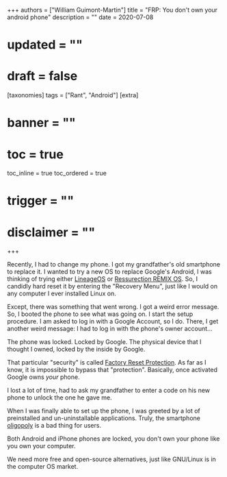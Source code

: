 +++
authors = ["William Guimont-Martin"]
title = "FRP: You don't own your android phone"
description = ""
date = 2020-07-08
# updated = ""
# draft = false
[taxonomies]
tags = ["Rant", "Android"]
[extra]
# banner = ""
# toc = true
toc_inline = true
toc_ordered = true
# trigger = ""
# disclaimer = ""
+++

Recently, I had to change my phone. I got my grandfather's old smartphone to replace it. I wanted to try a new OS to replace Google's Android, I was thinking of trying either [LineageOS](https://lineageos.org/) or [Ressurection REMIX OS](https://resurrectionremix.com/). So, I candidly hard reset it by entering the "Recovery Menu", just like I would on any computer I ever installed Linux on.

Except, there was something that went wrong. I got a weird error message. So, I booted the phone to see what was going on. I start the setup procedure. I am asked to log in with a Google Account, so I do. There, I get another weird message: I had to log in with the phone's owner account...

The phone was locked. Locked by Google. The physical device that I thought I owned, locked by the inside by Google.

That particular "security" is called [Factory Reset Protection](https://www.androidcentral.com/factory-reset-protection-what-you-need-know). As far as I know, it is impossible to bypass that "protection". Basically, once activated Google owns *your* phone.

I lost a lot of time, had to ask my grandfather to enter a code on his new phone to unlock the one he gave me.

When I was finally able to set up the phone, I was greeted by a lot of preinstalled and un-uninstallable applications. Truly, the smartphone [oligopoly](https://en.wikipedia.org/wiki/Oligopoly) is a bad thing for users. 

Both Android and iPhone phones are locked, you don't own your phone like you own your computer.

We need more free and open-source alternatives, just like GNU/Linux is in the computer OS market.